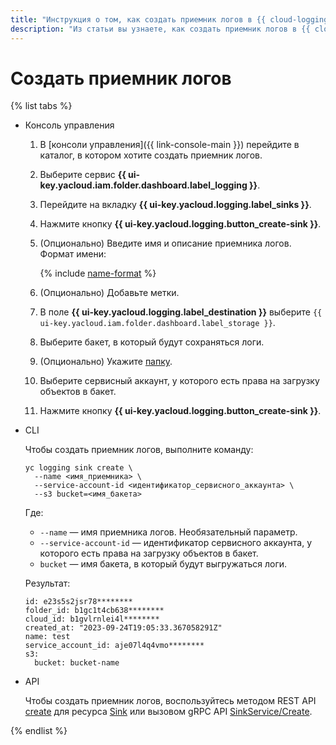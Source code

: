 ```yaml
---
title: "Инструкция о том, как создать приемник логов в {{ cloud-logging-name }}"
description: "Из статьи вы узнаете, как создать приемник логов в {{ cloud-logging-name }}."
---
```


# Создать приемник логов

{% list tabs %}

- Консоль управления

    1. В [консоли управления]({{ link-console-main }}) перейдите в каталог, в котором хотите создать приемник логов.
    1. Выберите сервис **{{ ui-key.yacloud.iam.folder.dashboard.label_logging }}**.
    1. Перейдите на вкладку **{{ ui-key.yacloud.logging.label_sinks }}**.
    1. Нажмите кнопку **{{ ui-key.yacloud.logging.button_create-sink }}**.
    1. (Опционально) Введите имя и описание приемника логов. Формат имени:

        {% include [name-format](../../_includes/name-format.md) %}

    1. (Опционально) Добавьте метки.
    1. В поле **{{ ui-key.yacloud.logging.label_destination }}** выберите `{{ ui-key.yacloud.iam.folder.dashboard.label_storage }}`.
    1. Выберите бакет, в который будут сохраняться логи.
    1. (Опционально) Укажите [папку](../../storage/concepts/object.md#folder).
    1. Выберите сервисный аккаунт, у которого есть права на загрузку объектов в бакет.
    1. Нажмите кнопку **{{ ui-key.yacloud.logging.button_create-sink }}**.

- CLI

    Чтобы создать приемник логов, выполните команду:
    ```
    yc logging sink create \
      --name <имя_приемника> \
      --service-account-id <идентификатор_сервисного_аккаунта> \
      --s3 bucket=<имя_бакета>
    ```

    Где:
    * `--name` — имя приемника логов. Необязательный параметр.
    * `--service-account-id` — идентификатор сервисного аккаунта, у которого есть права на загрузку объектов в бакет.
    * `bucket` — имя бакета, в который будут выгружаться логи.

    Результат:
    ```
    id: e23s5s2jsr78********
    folder_id: b1gc1t4cb638********
    cloud_id: b1gvlrnlei4l********
    created_at: "2023-09-24T19:05:33.367058291Z"
    name: test
    service_account_id: aje07l4q4vmo********
    s3:
      bucket: bucket-name
    ```

- API

    Чтобы создать приемник логов, воспользуйтесь методом REST API [create](../api-ref/Sink/create.md) для ресурса [Sink](../api-ref/Sink/index.md) или вызовом gRPC API [SinkService/Create](../api-ref/grpc/sink_service.md#Create).

{% endlist %}
